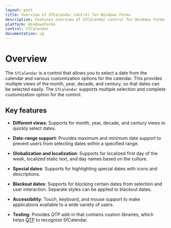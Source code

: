 ```yaml
---
layout: post
title: Overview of SfCalendar control for Windows Forms
description: Features overview of SfCalendar control for Windows Forms
platform: WindowsForms
control: SfCalendar
documentation: ug
---
```


# Overview

The `SfCalendar` is a control that allows you to select a date from the calendar and various customization options for the calendar. This provides multiple views of the month, year, decade, and century, so that dates can be selected easily. The `SfCalendar` supports multiple selection and complete customization option for the control.

## Key features

* **Different views**: Supports for month, year, decade, and century views to quickly select dates.

* **Date-range support**: Provides maximum and minimum date support to prevent users from selecting dates within a specified range.

* **Globalization and localization**: Supports for localized first day of the week, localized static text, and day names based on the culture.

* **Special dates**: Supports for highlighting special dates with icons and descriptions.

* **Blackout dates**: Supports for blocking certain dates from selection and user interaction. Separate styles can be applied to blackout dates. 

* **Accessibility**: Touch, keyboard, and mouse support to make applications available to a wide variety of users.

* **Testing**: Provides QTP add-in that contains custom libraries, which helps [QTP](https://help.syncfusion.com/windowsforms/testing/uft/supported-controls-and-methods#essential-tools) to recognize SfCalendar.
